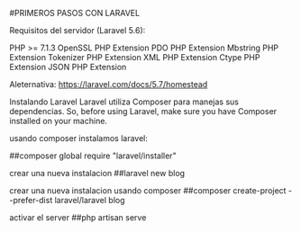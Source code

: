 #PRIMEROS PASOS CON LARAVEL

Requisitos del servidor (Laravel 5.6):

PHP >= 7.1.3
OpenSSL PHP Extension
PDO PHP Extension
Mbstring PHP Extension
Tokenizer PHP Extension
XML PHP Extension
Ctype PHP Extension
JSON PHP Extension

Aleternativa:
https://laravel.com/docs/5.7/homestead

Instalando Laravel
Laravel utiliza Composer para manejas sus dependencias. So, before using Laravel, make sure you have Composer installed on your machine.

usando composer instalamos laravel:

##composer global require "laravel/installer"

crear una nueva instalacion
##laravel new blog

crear una nueva instalacion usando composer
##composer create-project --prefer-dist laravel/laravel blog

activar el server
##php artisan serve

